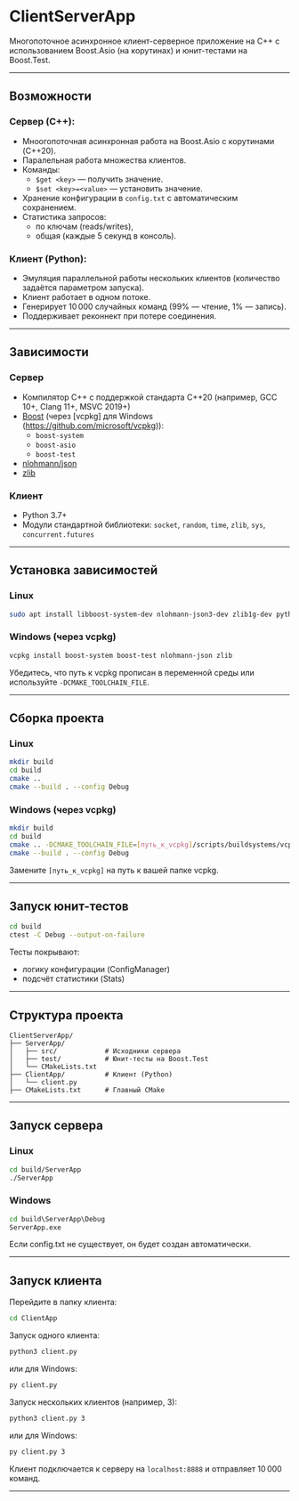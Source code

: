 # ClientServerApp

Многопоточное асинхронное клиент-серверное приложение на C++ с использованием Boost.Asio (на корутинах) и юнит-тестами на Boost.Test.

---

## Возможности

### Сервер (C++):
- Мноогопоточная асинхронная работа на Boost.Asio с корутинами (C++20).
- Паралельная работа множества клиентов.
- Команды:
  - `$get <key>` — получить значение.
  - `$set <key>=<value>` — установить значение.
- Хранение конфигурации в `config.txt` с автоматическим сохранением.
- Статистика запросов:
  - по ключам (reads/writes),
  - общая (каждые 5 секунд в консоль).
  
### Клиент (Python):
- Эмуляция параллельной работы нескольких клиентов (количество задаётся параметром запуска).
- Клиент работает в одном потоке.
- Генерирует 10 000 случайных команд (99% — чтение, 1% — запись).
- Поддерживает реконнект при потере соединения.

---

## Зависимости

### Сервер
- Компилятор C++ с поддержкой стандарта C++20 (например, GCC 10+, Clang 11+, MSVC 2019+)
- [Boost](https://www.boost.org/) (через [vcpkg] для Windows (https://github.com/microsoft/vcpkg)):
  - `boost-system`
  - `boost-asio`
  - `boost-test`
- [nlohmann/json](https://github.com/nlohmann/json)
- [zlib](https://zlib.net/)

### Клиент
- Python 3.7+
- Модули стандартной библиотеки: `socket`, `random`, `time`, `zlib`, `sys`, `concurrent.futures`

---

## Установка зависимостей

### Linux
```sh
sudo apt install libboost-system-dev nlohmann-json3-dev zlib1g-dev python3
```

### Windows (через vcpkg)
```sh
vcpkg install boost-system boost-test nlohmann-json zlib
```
Убедитесь, что путь к vcpkg прописан в переменной среды или используйте `-DCMAKE_TOOLCHAIN_FILE`.

---

## Сборка проекта

### Linux
```sh
mkdir build
cd build
cmake ..
cmake --build . --config Debug
```

### Windows (через vcpkg)
```sh
mkdir build
cd build
cmake .. -DCMAKE_TOOLCHAIN_FILE=[путь_к_vcpkg]/scripts/buildsystems/vcpkg.cmake
cmake --build . --config Debug
```
Замените `[путь_к_vcpkg]` на путь к вашей папке vcpkg.

---

## Запуск юнит-тестов

```sh
cd build
ctest -C Debug --output-on-failure
```

Тесты покрывают:

* логику конфигурации (ConfigManager)
* подсчёт статистики (Stats)

---

## Структура проекта

```
ClientServerApp/
├── ServerApp/
│   ├── src/            # Исходники сервера
│   ├── test/           # Юнит-тесты на Boost.Test
│   └── CMakeLists.txt
├── ClientApp/          # Клиент (Python)
│   └── client.py
├── CMakeLists.txt      # Главный CMake
```

---

## Запуск сервера

### Linux
```sh
cd build/ServerApp
./ServerApp
```

### Windows
```bat
cd build\ServerApp\Debug
ServerApp.exe
```
Если config.txt не существует, он будет создан автоматически.

---

## Запуск клиента

Перейдите в папку клиента:
```sh
cd ClientApp
```

Запуск одного клиента:
```sh
python3 client.py
```
или для Windows:
```bat
py client.py
```

Запуск нескольких клиентов (например, 3):
```sh
python3 client.py 3
```
или для Windows:
```bat
py client.py 3
```

Клиент подключается к серверу на `localhost:8888` и отправляет 10 000 команд.

---
